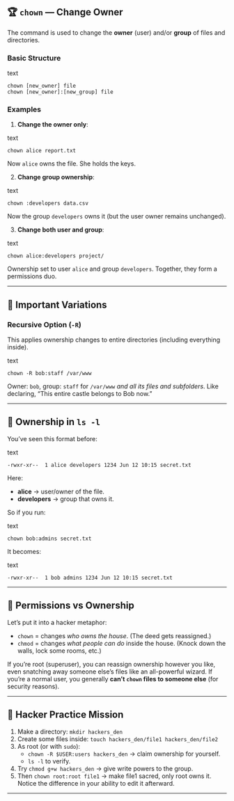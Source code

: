 ## 🏆 `chown` — **Change Owner**

The command is used to change the **owner** (user) and/or **group** of files and directories.

### Basic Structure

text

```
chown [new_owner] file
chown [new_owner]:[new_group] file
```

### Examples

1. **Change the owner only**:

text

```
chown alice report.txt
```

Now `alice` owns the file. She holds the keys.

2. **Change group ownership**:

text

```
chown :developers data.csv
```

Now the group `developers` owns it (but the user owner remains unchanged).

3. **Change both user and group**:

text

```
chown alice:developers project/
```

Ownership set to user `alice` and group `developers`. Together, they form a permissions duo.

---
## 📂 Important Variations

### Recursive Option (`-R`)

This applies ownership changes to entire directories (including everything inside).

text

```
chown -R bob:staff /var/www
```

Owner: `bob`, group: `staff` for `/var/www` _and all its files and subfolders_. Like declaring, “This entire castle belongs to Bob now.”

---
## 🔎 Ownership in `ls -l`

You’ve seen this format before:

text

```
-rwxr-xr--  1 alice developers 1234 Jun 12 10:15 secret.txt
```

Here:

- **alice** → user/owner of the file.
- **developers** → group that owns it.

So if you run:

text

```
chown bob:admins secret.txt
```

It becomes:

text

```
-rwxr-xr--  1 bob admins 1234 Jun 12 10:15 secret.txt
```

---
## 🚦 Permissions vs Ownership

Let’s put it into a hacker metaphor:

- `chown` = changes _who owns the house_. (The deed gets reassigned.)
- `chmod` = changes _what people can do_ inside the house. (Knock down the walls, lock some rooms, etc.)

If you’re root (superuser), you can reassign ownership however you like, even snatching away someone else’s files like an all-powerful wizard. If you’re a normal user, you generally **can’t `chown` files to someone else** (for security reasons).

---
## 🧩 Hacker Practice Mission

1. Make a directory: `mkdir hackers_den`
2. Create some files inside: `touch hackers_den/file1 hackers_den/file2`
3. As root (or with `sudo`):
    - `chown -R $USER:users hackers_den` → claim ownership for yourself.
    - `ls -l` to verify.
4. Try `chmod g+w hackers_den` → give write powers to the group.
5. Then `chown root:root file1` → make file1 sacred, only root owns it. Notice the difference in your ability to edit it afterward.

---
